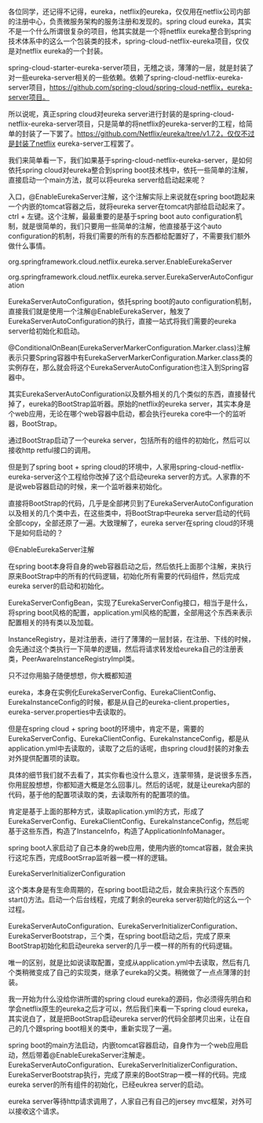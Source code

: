各位同学，还记得不记得，eureka，netflix的eureka，仅仅用在netflix公司内部的注册中心，负责微服务架构的服务注册和发现的。spring cloud eureka，其实不是一个什么所谓很复杂的项目，他其实就是一个将netflix eureka整合到spring技术体系中的这么一个包装类的技术，spring-cloud-netflix-eureka项目，仅仅是对netflix eureka的一个封装。

 

spring-cloud-starter-eureka-server项目，无稽之谈，薄薄的一层，就是封装了对一些eureka-server相关的一些依赖。依赖了spring-cloud-netflix-eureka-server项目，https://github.com/spring-cloud/spring-cloud-netflix，eureka-server项目。

 

所以说呢，真正spring cloud对eureka server进行封装的是spring-cloud-netflix-eureka-server项目，只是简单的将netflix的eureka-server的工程，给简单的封装了一下罢了。https://github.com/Netflix/eureka/tree/v1.7.2，仅仅不过是封装了netflix eureka-server工程罢了。

 

我们来简单看一下，我们如果基于spring-cloud-netflix-eureka-server，是如何依托spring cloud对eureka整合到spring boot技术栈中，依托一些简单的注解，直接启动一个main方法，就可以将eureka server给启动起来呢？

 

入口，@EnableEurekaServer注解，这个注解实际上来说就在spring boot跑起来一个内嵌的tomcat容器之后，就将eureka server在tomcat内部给启动起来了。ctrl + 左键。这个注解，最最重要的是基于spring boot auto configuration机制，就是很简单的，我们只要用一些简单的注解，他直接基于这个auto configuration的机制，将我们需要的所有的东西都给配置好了，不需要我们额外做什么事情。



org.springframework.cloud.netflix.eureka.server.EnableEurekaServer

org.springframework.cloud.netflix.eureka.server.EurekaServerAutoConfiguration



EurekaServerAutoConfiguration，依托spring boot的auto configuration机制，直接我们就是使用一个注解@EnableEurekaServer，触发了EurekaServerAutoConfiguration的执行，直接一站式将我们需要的eureka server给初始化和启动。



@ConditionalOnBean(EurekaServerMarkerConfiguration.Marker.class)注解表示只要Spring容器中有EurekaServerMarkerConfiguration.Marker.class类的实例存在，那么就会将这个EurekaServerAutoConfiguration也注入到Spring容器中。


其实EurekaServerAutoConfiguration以及额外相关的几个类似的东西，直接替代掉了，eureka的BootStrap监听器。原始的netflix的eureka server，其实本身是个web应用，无论在哪个web容器中启动，都会执行eureka core中一个的监听器，BootStrap。

 

通过BootStrap启动了一个eureka server，包括所有的组件的初始化，然后可以接收http retful接口的调用。

 

但是到了spring boot + spring cloud的环境中，人家用spring-cloud-netflix-eureka-server这个工程给你改掉了这个启动eureka server的方式。人家靠的不是说web容器启动的时候，来一个监听器来初始化。

 

直接将BootStrap的代码，几乎是全部拷贝到了EurekaServerAutoConfiguration以及相关的几个类中去，在这些类中，将BootStrap中eureka server启动的代码全部copy，全部还原了一遍。大致理解了，eureka server在spring cloud的环境下是如何启动的？

 

@EnableEurekaServer注解

 

在spring boot本身将自身的web容器启动之后，然后依托上面那个注解，来执行原来BootStrap中的所有的代码逻辑，初始化所有需要的代码组件，然后完成eureka server的启动和初始化。

 

EurekaServerConfigBean，实现了EurekaServerConfig接口，相当于是什么，将spring boot风格的配置，application.yml风格的配置，全部用这个东西来表示配置相关的持有类以及加载。

 

InstanceRegistry，是对注册表，进行了薄薄的一层封装，在注册、下线的时候，会先通过这个类执行一下简单的逻辑，然后将请求转发给eureka自己的注册表类，PeerAwareInstanceRegistryImpl类。

 

只不过你用脑子随便想想，你大概都知道

 

eureka，本身在实例化EurekaServerConfig、EurekaClientConfig、EurekaInstanceConfig的时候，都是从自己的eureka-client.properties，eureka-server.properties中去读取的。

 

但是在spring cloud + spring boot的环境中，肯定不是，需要的EurekaServerConfig、EurekaClientConfig、EurekaInstanceConfig，都是从application.yml中去读取的，读取了之后的话呢，由spring cloud封装的对象去对外提供配置项的读取。

 

具体的细节我们就不去看了，其实你看也没什么意义，连蒙带猜，是说很多东西，你用屁股想想，你都知道大概是怎么回事儿。然后的话呢，就是让eureka内部的代码，基于他的配置项读取的类，去读取所有的配置项的值。

 

肯定是基于上面的那种方式，读取aplication.yml的方式，形成了EurekaServerConfig、EurekaClientConfig、EurekaInstanceConfig，然后呢基于这些东西，构造了InstanceInfo，构造了ApplicationInfoManager。

 

spring boot人家启动了自己本身的web应用，使用内嵌的tomcat容器，就会来执行这坨东西，完成BootSrrap监听器一模一样的逻辑。

 

EurekaServerInitializerConfiguration

 

这个类本身是有生命周期的，在spring boot启动之后，就会来执行这个东西的start()方法。启动一个后台线程，完成了剩余的eureka server初始化的这么一个过程。

 

EurekaServerAutoConfiguration、EurekaServerInitializerConfiguration、EurekaServerBootstrap，三个类，在spring boot启动之后，完成了原来BootStrap初始化和启动eureka server的几乎一模一样的所有的代码逻辑。

 

唯一的区别，就是比如说读取配置，变成从application.yml中去读取，然后有几个类稍微变成了自己的实现类，继承了eureka的父类。稍微做了一点点薄薄的封装。

 

我一开始为什么没给你讲所谓的spring cloud eureka的源码，你必须得先明白和学会netflix原生的eureka之后才可以，然后我们来看一下spring cloud eureka，其实说白了，就是把BootStrap启动eureka server的代码全部拷贝出来，让在自己的几个跟spring boot相关的类中，重新实现了一遍。

 

spring boot的main方法启动，内嵌tomcat容器启动，自身作为一个web应用启动，然后带着@EnableEurekaServer注解走。EurekaServerAutoConfiguration、EurekaServerInitializerConfiguration、EurekaServerBootstrap执行，完成了原来的BootStrap一模一样的代码。完成eureka server的所有组件的初始化，已经eukrea server的启动。

 

eureka server等待http请求调用了，人家自己有自己的jersey mvc框架，对外可以接收这个请求。

 

 

 